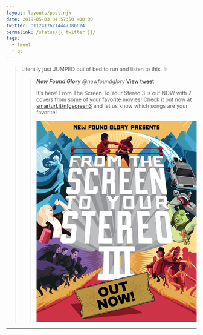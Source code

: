 ```yaml
---
layout: layouts/post.njk
date: 2019-05-03 04:57:50 +00:00
twitter: '1124176214447386624'
permalink: /status/{{ twitter }}/
tags: 
  - tweet
  - qt
---
```


> Literally just JUMPED out of bed to run and listen to this. ✨ 
> 
> > <cite>**New Found Glory** @newfoundglory</cite> [View tweet](https://twitter.com/newfoundglory/status/1124172474474815489)
> > 
> > It’s here! From The Screen To Your Stereo 3 is out NOW with 7 covers from some of your favorite movies! Check it out now at [smarturl.it/nfgscreen3](http://smarturl.it/nfgscreen3) and let us know which songs are your favorite!
> > 
> > ![From The Screen To Your Stereo 3](/img/_qt/D5nc1dVW0AAy41Q.jpg)

---
